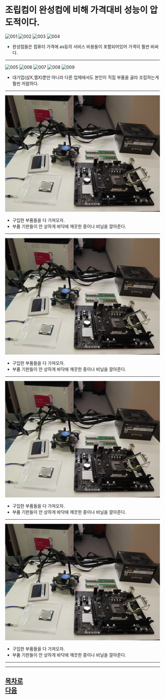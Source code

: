 조립컴이 완성컴에 비해 가격대비 성능이 압도적이다.
=======================
![001](https://github.com/isp829/-/blob/main/image/lecture4-2/001.PNG) 
![002](https://github.com/isp829/-/blob/main/image/lecture4-2/002.PNG) 
![003](https://github.com/isp829/-/blob/main/image/lecture4-2/003.PNG) 
![004](https://github.com/isp829/-/blob/main/image/lecture4-2/004.PNG) 


* 완성컴들은 컴퓨터 가격에 as등의 서비스 비용들이 포함되어있어 가격이 훨씬 비싸다.  
------------------------------------------  
![005](https://github.com/isp829/-/blob/main/image/lecture4-2/005.PNG)
![006](https://github.com/isp829/-/blob/main/image/lecture4-2/006.PNG)
![007](https://github.com/isp829/-/blob/main/image/lecture4-2/007.PNG)
![008](https://github.com/isp829/-/blob/main/image/lecture4-2/008.PNG)
![009](https://github.com/isp829/-/blob/main/image/lecture4-2/009.PNG)

* 대기업(삼X,엘X)뿐만 아니라 다른 업체에서도 본인이 직접 부품을 골라 조립하는게 훨씬 저렴하다.  
------------------------------------------  
![001](https://github.com/isp829/-/blob/main/image/lecture4-2/001.jpg)


* 구입한 부품들을 다 가져오자.
* 부품 기판들이 안 상하게 바닥에 깨끗한 종이나 비닐을 깔아준다. 
------------------------------------------  
![001](https://github.com/isp829/-/blob/main/image/lecture4-2/001.jpg)


* 구입한 부품들을 다 가져오자.
* 부품 기판들이 안 상하게 바닥에 깨끗한 종이나 비닐을 깔아준다. 
------------------------------------------  
![001](https://github.com/isp829/-/blob/main/image/lecture4-2/001.jpg)


* 구입한 부품들을 다 가져오자.
* 부품 기판들이 안 상하게 바닥에 깨끗한 종이나 비닐을 깔아준다. 
------------------------------------------  
![001](https://github.com/isp829/-/blob/main/image/lecture4-2/001.jpg)


* 구입한 부품들을 다 가져오자.
* 부품 기판들이 안 상하게 바닥에 깨끗한 종이나 비닐을 깔아준다. 
------------------------------------------  

------------------------------------  
[목차로](https://github.com/isp829/-/blob/main/README.md)  
[다음](https://github.com/isp829/-/blob/master/lecture/lecture2.md)  
-----------------------------
    

